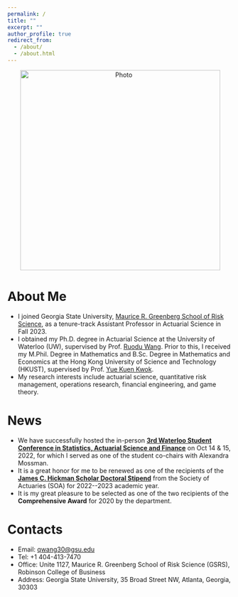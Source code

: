 ```yaml
---
permalink: /
title: ""
excerpt: ""
author_profile: true
redirect_from: 
  - /about/
  - /about.html
---
```


<p align="center">
  <img src="https://qwangan.github.io/images/Photo.jpeg" alt="Photo" style="width: 450px;"/> 
</p>

# About Me
* I joined Georgia State University, [Maurice R. Greenberg School of Risk Science](https://robinson.gsu.edu/academic-departments/risk-science/), as a tenure-track Assistant Professor in Actuarial Science in Fall 2023.
* I obtained my Ph.D. degree in Actuarial Science at the University of Waterloo (UW), supervised by Prof. [Ruodu Wang](http://sas.uwaterloo.ca/~wang/). Prior to this, I received my M.Phil. Degree in Mathematics and B.Sc. Degree in Mathematics and Economics at the Hong Kong University of Science and Technology (HKUST), supervised by Prof. [Yue Kuen Kwok](https://www.math.ust.hk/~maykwok/).
* My research interests include actuarial science, quantitative risk management, operations research, financial engineering, and game theory.

# News
* We have successfully hosted the in-person **[3rd Waterloo Student Conference in Statistics, Actuarial Science and Finance](https://uwaterloo.ca/statistics-actuarial-science-finance-student-conference/)** on Oct 14 & 15, 2022, for which I served as one of the student co-chairs with Alexandra Mossman.
* It is a great honor for me to be renewed as one of the recipients of the **[James C. Hickman Scholar Doctoral Stipend](https://www.soa.org/resources/announcements/press-releases/2022/2022-hickman-scholar/)** from the Society of Actuaries (SOA) for 2022--2023 academic year.
* It is my great pleasure to be selected as one of the two recipients of the **Comprehensive Award** for 2020 by the department.

# Contacts
* Email: qwang30@gsu.edu
* Tel: +1 404-413-7470
* Office: Unite 1127, Maurice R. Greenberg School of Risk Science (GSRS), Robinson College of Business
* Address: Georgia State University, 35 Broad Street NW, Atlanta, Georgia, 30303
